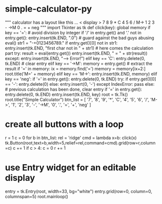 # simple-calculator-py
"""
calculator has a layout like this ...
<   display   >
7  8  9  *  C
4  5  6  /  M->
1  2  3  -  ->M
0  .  =  +  neg
"""
import Tkinter as tk
def click(key):
    global memory
    if key == '=':
        # avoid division by integer
        if '/' in entry.get() and '.' not in entry.get():
            entry.insert(tk.END, ".0")
        # guard against the bad guys abusing eval()
        str1 = "-+0123456789."
        if entry.get()[0] not in str1:
            entry.insert(tk.END, "first char not in " + str1)
        # here comes the calculation part
        try:
            result = eval(entry.get())
            entry.insert(tk.END, " = " + str(result))
        except:
            entry.insert(tk.END, "--> Error!")
    elif key == 'C':
        entry.delete(0, tk.END)  # clear entry
    elif key == '->M':
        memory = entry.get()
        # extract the result
        if '=' in memory:
            ix = memory.find('=')
            memory = memory[ix+2:]
        root.title('M=' + memory)
    elif key == 'M->':
        entry.insert(tk.END, memory)
    elif key == 'neg':
        if '=' in entry.get():
            entry.delete(0, tk.END)
        try:
            if entry.get()[0] == '-':
                entry.delete(0)
            else:
                entry.insert(0, '-')
        except IndexError:
            pass
    else:
        # previous calculation has been done, clear entry
        if '=' in entry.get():
            entry.delete(0, tk.END)
        entry.insert(tk.END, key)
root = tk.Tk()
root.title("Simple Calculator")
btn_list = [
'7',  '8',  '9',  '*',  'C',
'4',  '5',  '6',  '/',  'M->',
'1',  '2',  '3',  '-',  '->M',
'0',  '.',  '=',  '+',  'neg' ]
# create all buttons with a loop
r = 1
c = 0
for b in btn_list:
    rel = 'ridge'
    cmd = lambda x=b: click(x)
    tk.Button(root,text=b,width=5,relief=rel,command=cmd).grid(row=r,column=c)
    c += 1
    if c > 4:
        c = 0
        r += 1
# use Entry widget for an editable display
entry = tk.Entry(root, width=33, bg="white")
entry.grid(row=0, column=0, columnspan=5)
root.mainloop()
